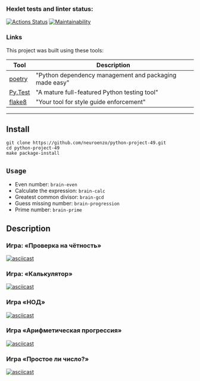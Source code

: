 ### Hexlet tests and linter status:
[![Actions Status](https://github.com/neuroenzo/python-project-49/actions/workflows/hexlet-check.yml/badge.svg)](https://github.com/neuroenzo/python-project-49/actions)
[![Maintainability](https://api.codeclimate.com/v1/badges/327157e5c4bbea22b8dc/maintainability)](https://codeclimate.com/github/neuroenzo/python-project-49/maintainability)

### Links

This project was built using these tools:

| Tool                                        | Description                                           |
|---------------------------------------------|-------------------------------------------------------|
| [poetry](https://poetry.eustace.io/)        | "Python dependency management and packaging made easy" |
| [Py.Test](https://pytest.org)               | "A mature full-featured Python testing tool"          |
| [flake8](https://flake8.pycqa.org/en/latest/) | "Your tool for style guide enforcement" |

---
## Install
```
git clone https://github.com/neuroenzo/python-project-49.git
cd python-project-49
make package-install
```

## `Usage`
* Even number: `brain-even`
* Calculate the expression: `brain-calc`
* Greatest common divisor: `brain-gcd`
* Guess missing number: `brain-progression`
* Prime number: `brain-prime`

## Description


### Игра: «Проверка на чётность»

[![asciicast](https://asciinema.org/a/aVojdeY9qjSZV7ce39r77FUm2.png)](https://asciinema.org/a/aVojdeY9qjSZV7ce39r77FUm2)

### Игра: «Калькулятор»

[![asciicast](https://asciinema.org/a/gx0rgHOIggvIKcCOKOS3TiDOW.png)](https://asciinema.org/a/gx0rgHOIggvIKcCOKOS3TiDOW)

### Игра «НОД»

[![asciicast](https://asciinema.org/a/5A201kHxteqdqVzpCYsnv5eMD.png)](https://asciinema.org/a/5A201kHxteqdqVzpCYsnv5eMD)

### Игра «Арифметическая прогрессия»

[![asciicast](https://asciinema.org/a/dszY2U9viKNnkSyzvL2zHua5a.png)](https://asciinema.org/a/dszY2U9viKNnkSyzvL2zHua5a)


### Игра «Простое ли число?»

[![asciicast](https://asciinema.org/a/UAFKtzvpnC5CJ19TsWbCA1yGg.png)](https://asciinema.org/a/UAFKtzvpnC5CJ19TsWbCA1yGg)
